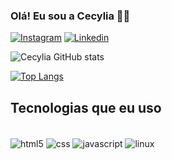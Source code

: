 
### Olá! Eu sou a Cecylia 🙋‍♀️

[![Instagram](https://img.shields.io/badge/Instagram-E4405F?style=for-the-badge&logo=instagram&logoColor=white)](https://www.instagram.com/ferreiracecylia/)
[![Linkedin](https://img.shields.io/badge/LinkedIn-0077B5?style=for-the-badge&logo=linkedin&logoColor=white)](https://www.linkedin.com/in/cecyliaferreira/)

![Cecylia GitHub stats](https://github-readme-stats.vercel.app/api?username=cecyliaf&show_icons=true&theme=synthwave)

[![Top Langs](https://github-readme-stats.vercel.app/api/top-langs/?username=cecyliaf)](https://github.com/anuraghazra/github-readme-stats)


## Tecnologias que eu uso

 <div style="display: inline_block"></br>
 <img align="center" alt="html5" src="https://img.shields.io/badge/HTML5-E34F26?style=for-the-badge&logo=html5&logoColor=white"/>
 <img align="center" alt="css" src="https://img.shields.io/badge/CSS3-1572B6?style=for-the-badge&logo=css3&logoColor=white"/>
 <img align="center" alt="javascript" src="https://img.shields.io/badge/JavaScript-F7DF1E?style=for-the-badge&logo=javascript&logoColor=black"/>
  <img align="center" alt="linux" src="https://img.shields.io/badge/Linux-FCC624?style=for-the-badge&logo=linux&logoColor=black"/>
  </div>
